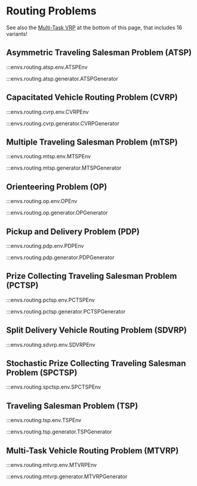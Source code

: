 # Routing Problems

See also the [Multi-Task VRP](#Multi-Task-Vehicle-Routing-Problem-(MTVRP)) at the bottom of this page, that includes 16 variants!

## Asymmetric Traveling Salesman Problem (ATSP)

:::envs.routing.atsp.env.ATSPEnv

:::envs.routing.atsp.generator.ATSPGenerator

## Capacitated Vehicle Routing Problem (CVRP)

:::envs.routing.cvrp.env.CVRPEnv

:::envs.routing.cvrp.generator.CVRPGenerator

## Multiple Traveling Salesman Problem (mTSP)

:::envs.routing.mtsp.env.MTSPEnv

:::envs.routing.mtsp.generator.MTSPGenerator


## Orienteering Problem (OP)

:::envs.routing.op.env.OPEnv

:::envs.routing.op.generator.OPGenerator

## Pickup and Delivery Problem (PDP)

:::envs.routing.pdp.env.PDPEnv

:::envs.routing.pdp.generator.PDPGenerator

## Prize Collecting Traveling Salesman Problem (PCTSP)

:::envs.routing.pctsp.env.PCTSPEnv

:::envs.routing.pctsp.generator.PCTSPGenerator

## Split Delivery Vehicle Routing Problem (SDVRP)

:::envs.routing.sdvrp.env.SDVRPEnv

## Stochastic Prize Collecting Traveling Salesman Problem (SPCTSP)

:::envs.routing.spctsp.env.SPCTSPEnv

## Traveling Salesman Problem (TSP)

:::envs.routing.tsp.env.TSPEnv

:::envs.routing.tsp.generator.TSPGenerator

## Multi-Task Vehicle Routing Problem (MTVRP)
<a name="Multi-Task-Vehicle-Routing-Problem-(MTVRP)"></a>

:::envs.routing.mtvrp.env.MTVRPEnv

:::envs.routing.mtvrp.generator.MTVRPGenerator